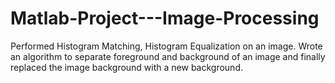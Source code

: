 # Matlab-Project---Image-Processing
Performed Histogram Matching, Histogram Equalization on an image. Wrote an algorithm to separate foreground and background of an image and finally replaced the image background with a new background.
